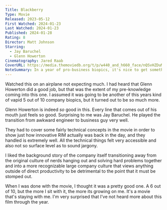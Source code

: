 ```yaml
---
Title: Blackberry
Type: Movie
Released: 2023-05-12
First Watched: 2024-01-23
Last Watched: 2024-01-23
Published: 2024-01-28
Rating: 8
Director: Matt Johnson
Starring:
  - Jay Baruchel
  - Glenn Howerton
Cinematography: Jared Raab
CoverURL: https://media.themoviedb.org/t/p/w440_and_h660_face/nQSvHZDuMlrZdm7ooMo8gb4CXhW.jpg
NoteSummary: In a year of pro-business biopics, it's nice to get something that feels more real.
---
```

Watched this on an airplane not expecting much. I had heard that Glenn Howerton did a good job, but that was the extent of my pre-knowledge coming into this one. I assumed it was going to be another of this years kind of vapid 5 out of 10 company biopics, but it turned out to be so much more. 

Glenn Howerton is indeed *so* good in this. Every line that comes out of his mouth just feels so good. Surprising to me was Jay Baruchel. He played the transition from awkward engineer to business guy very well. 

They had to cover some fairly technical concepts in the movie in order to show just how innovative RIM actually was back in the day, and they handled is extremely well. All the technical things felt very accessible and also not so surface level as to sound jargony.  

I liked the background story of the company itself transitioning away from the original culture of nerds hanging out and solving hard problems together and into a more recognizable large company culture that views anything outside of direct productivity to be detrimental to the point that it must be stomped out.

When I was done with the movie, I thought it was a pretty good one. A 6 out of 10, but the more I sit with it, the more its growing on me. It's a movie that's staying with me. I'm very surprised that I've not heard more about this film through the year. 
